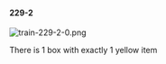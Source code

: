 #### 229-2
![train-229-2-0.png](https://github.com/lil-lab/nlvr/raw/master/nlvr/train/images/20/train-229-2-0.png "train-229-2-0.png")

There is 1 box with exactly 1 yellow item